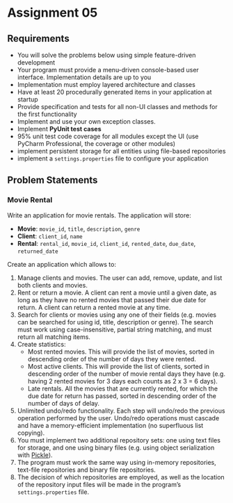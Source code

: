 # Assignment 05
## Requirements
- You will solve the problems below using simple feature-driven development
- Your program must provide a menu-driven console-based user interface. Implementation details are up to you
- Implementation must employ layered architecture and classes
- Have at least 20 procedurally generated items in your application at startup
- Provide specification and tests for all non-UI classes and methods for the first functionality
- Implement and use your own exception classes.
- Implement **PyUnit test cases**
- 95% unit test code coverage for all modules except the UI (use PyCharm Professional, the coverage or other modules)
- implement persistent storage for all entities using file-based repositories
- implement a `settings.properties` file to configure your application

## Problem Statements

###  Movie Rental
Write an application for movie rentals. The application will store:
- **Movie**: `movie_id`, `title`, `description`, `genre`
- **Client**: `client_id`, `name`
- **Rental**: `rental_id`, `movie_id`, `client_id`, `rented_date`, `due_date`, `returned_date`

Create an application which allows to:
1. Manage clients and movies. The user can add, remove, update, and list both clients and movies.
2. Rent or return a movie. A client can rent a movie until a given date, as long as they have no rented movies that passed their due date for return. A client can return a rented movie at any time.
3. Search for clients or movies using any one of their fields (e.g. movies can be searched for using id, title, description or genre). The search must work using case-insensitive, partial string matching, and must return all matching items.
4. Create statistics:
    - Most rented movies. This will provide the list of movies, sorted in descending order of the number of days they were rented.
    - Most active clients. This will provide the list of clients, sorted in descending order of the number of movie rental days they have (e.g. having 2 rented movies for 3 days each counts as 2 x 3 = 6 days).
    - Late rentals. All the movies that are currently rented, for which the due date for return has passed, sorted in descending order of the number of days of delay.
5. Unlimited undo/redo functionality. Each step will undo/redo the previous operation performed by the user. Undo/redo operations must cascade and have a memory-efficient implementation (no superfluous list copying).
6. You must implement two additional repository sets: one using text files for storage, and one using binary files (e.g. using object serialization with [Pickle](https://docs.python.org/3.8/library/pickle.html)).
7. The program must work the same way using in-memory repositories, text-file repositories and binary file repositories.
8. The decision of which repositories are employed, as well as the location of the repository input files will be made in the program’s `settings.properties` file.

